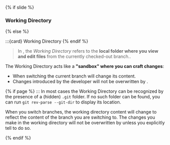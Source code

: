 {% if slide %}
### <i class="fas fa-folder-open"></i> Working Directory
{% else %}

:::{card} <i class="fas fa-folder-open"></i> Working Directory
{% endif %}

> In <i class="fab fa-git"></i>, the _Working Directory_ refers to the **local folder where you view and edit files** from the currently checked-out branch..

The Working Directory acts like a **"sandbox" where you can craft changes**:
- When switching the current branch <i class="fab fa-git"></i> will change its content.
- Changes introduced by the developer will not be overwritten by <i class="fab fa-git"></i>.

{% if page %}
:::
In most cases the Working Directory can be recognized by the presence of a (hidden) `.git` folder.
If no such folder can be found, you can run `git rev-parse --git-dir` to display its location.

When you switch branches, the working directory content will change to reflect the content of the branch you are switching to.
The changes you make in the working directory will not be overwritten by <i class="fab fa-git"></i> unless you explicitly tell <i class="fab fa-git"></i> to do so.

{% endif %}
